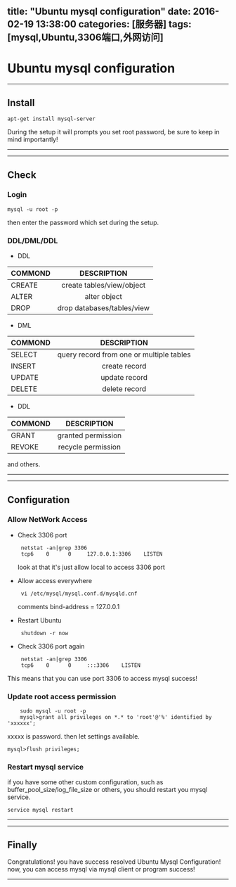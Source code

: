 title: "Ubuntu mysql configuration"
date: 2016-02-19 13:38:00 
categories: [服务器]
tags: [mysql,Ubuntu,3306端口,外网访问]
---


# Ubuntu mysql configuration


----------


## Install





    apt-get install mysql-server 
    
During the setup it will prompts you set root password, be sure to keep in mind importantly! 


----------


----------


## Check 



### Login

    
    mysql -u root -p 
   

then enter the password which set during the setup.

### DDL/DML/DDL 

 - DDL

| COMMOND       | DESCRIPTION   |  
| ------------- |:-------------:| 
| CREATE        | create tables/view/object |  
| ALTER         | alter object      | 
| DROP          | drop databases/tables/view      |


 - DML

| COMMOND       | DESCRIPTION   |  
| ------------- |:-------------:| 
| SELECT        | query record from one or multiple tables |  
| INSERT         | create record      | 
| UPDATE          | update record      | 
| DELETE          | delete record       |
 

 - DDL

| COMMOND       | DESCRIPTION   |  
| ------------- |:-------------:| 
| GRANT        | granted permission |  
| REVOKE         | recycle permission      | 

and others.


----------


----------


## Configuration 


### Allow NetWork Access

 - Check 3306 port

		netstat -an|grep 3306
		tcp6    0      0     127.0.0.1:3306    LISTEN
	look at that  it's just allow local to access 3306 port 

 - Allow access everywhere 
	
		vi /etc/mysql/mysql.conf.d/mysqld.cnf
	
	comments bind-address = 127.0.0.1 

 * Restart Ubuntu 
	 	
		shutdown -r now

 * Check 3306 port again

		netstat -an|grep 3306
		tcp6    0      0     :::3306    LISTEN
This means that you can use port 3306 to access mysql success! 

### Update root access permission 

		sudo mysql -u root -p  
		mysql>grant all privileges on *.* to 'root'@'%' identified by 'xxxxxx';


xxxxx is password.
then let settings available.

    mysql>flush privileges;​

### Restart mysql service

 if you have some other custom configuration, such as buffer_pool_size/log_file_size or others, you should restart you mysql service.

    service mysql restart 


----------


----------


## Finally
Congratulations! you have success resolved Ubuntu Mysql Configuration!
now, you can access mysql via mysql client or program success!


----------
